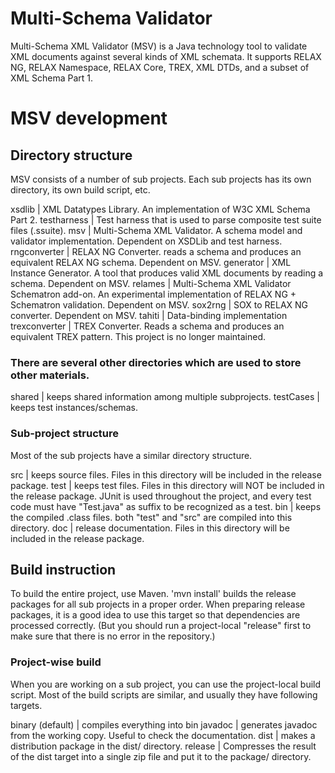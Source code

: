 # Multi-Schema Validator

Multi-Schema XML Validator (MSV) is a Java technology tool to validate XML documents against several kinds of XML schemata. It supports RELAX NG, RELAX Namespace, RELAX Core, TREX, XML DTDs, and a subset of XML Schema Part 1.

# MSV development

## Directory structure

MSV consists of a number of sub projects. Each sub projects has its own directory, its own build script, etc.

xsdlib | XML Datatypes Library. An implementation of W3C XML Schema Part 2.
testharness | Test harness that is used to parse composite test suite files (.ssuite).
msv | Multi-Schema XML Validator. A schema model and validator implementation. Dependent on XSDLib and test harness.
rngconverter | RELAX NG Converter. reads a schema and produces an equivalent RELAX NG schema. Dependent on MSV.
generator | XML Instance Generator. A tool that produces valid XML documents by reading a schema. Dependent on MSV.
relames | Multi-Schema XML Validator Schematron add-on. An experimental implementation of RELAX NG + Schematron validation. Dependent on MSV.
sox2rng | SOX to RELAX NG converter. Dependent on MSV.
tahiti | Data-binding implementation
trexconverter | TREX Converter. Reads a schema and produces an equivalent TREX pattern. This project is no longer maintained.

### There are several other directories which are used to store other materials.
shared | keeps shared information among multiple subprojects.
testCases | keeps test instances/schemas.

### Sub-project structure
Most of the sub projects have a similar directory structure.

src | keeps source files. Files in this directory will be included in the release package.
test | keeps test files. Files in this directory will NOT be included in the release package. JUnit is used throughout the project, and every test code must have "Test.java" as suffix to be recognized as a test.
bin | keeps the compiled .class files. both "test" and "src" are compiled into this directory.
doc | release documentation. Files in this directory will be included in the release package.

## Build instruction
To build the entire project, use Maven. 
'mvn install' 
builds the release packages for all sub projects in a proper order.
When preparing release packages, it is a good idea to use this target so that dependencies are processed correctly. (But you should run a project-local "release" first to make sure that there is no error in the repository.)

### Project-wise build
When you are working on a sub project, you can use the project-local build script. Most of the build scripts are similar, and usually they have following targets.

binary (default) | compiles everything into bin
javadoc | generates javadoc from the working copy. Useful to check the documentation.
dist | makes a distribution package in the dist/ directory.
release | Compresses the result of the dist target into a single zip file and put it to the package/ directory.

